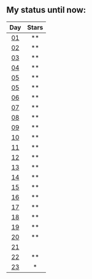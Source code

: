 ## My status until now:

| Day      | Stars |
|:--------:|:-----:|
| [01](01) |    ** |
| [02](02) |    ** |
| [03](03) |    ** |
| [04](04) |    ** |
| [05](05) |    ** |
| [05](05) |    ** |
| [06](06) |    ** |
| [07](07) |    ** |
| [08](08) |    ** |
| [09](09) |    ** |
| [10](10) |    ** |
| [11](11) |    ** |
| [12](12) |    ** |
| [13](13) |    ** |
| [14](14) |    ** |
| [15](15) |    ** |
| [16](16) |    ** |
| [17](17) |    ** |
| [18](18) |    ** |
| [19](19) |    ** |
| [20](20) |    ** |
| [21](21) |       |
| [22](22) |    ** |
| [23](23) |    *  |

